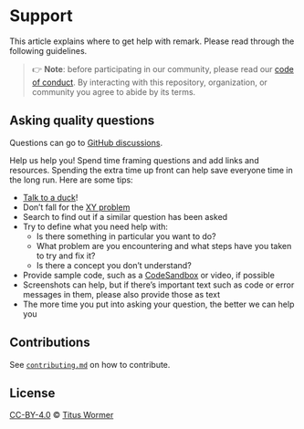 # Support

This article explains where to get help with remark.
Please read through the following guidelines.

> 👉 **Note**: before participating in our community, please read our
> [code of conduct][coc].
> By interacting with this repository, organization, or community you agree to
> abide by its terms.

## Asking quality questions

Questions can go to [GitHub discussions][chat].

Help us help you!
Spend time framing questions and add links and resources.
Spending the extra time up front can help save everyone time in the long run.
Here are some tips:

*   [Talk to a duck][rubberduck]!
*   Don’t fall for the [XY problem][xy]
*   Search to find out if a similar question has been asked
*   Try to define what you need help with:
    *   Is there something in particular you want to do?
    *   What problem are you encountering and what steps have you taken to try
        and fix it?
    *   Is there a concept you don’t understand?
*   Provide sample code, such as a [CodeSandbox][cs] or video, if possible
*   Screenshots can help, but if there’s important text such as code or error
    messages in them, please also provide those as text
*   The more time you put into asking your question, the better we can help you

## Contributions

See [`contributing.md`][contributing] on how to contribute.

## License

[CC-BY-4.0][license] © [Titus Wormer][author]

<!-- Definitions -->

[license]: https://creativecommons.org/licenses/by/4.0/

[author]: https://wooorm.com

[coc]: https://github.com/remarkjs/.github/blob/main/code-of-conduct.md

[rubberduck]: https://rubberduckdebugging.com

[xy]: https://meta.stackexchange.com/questions/66377/what-is-the-xy-problem/66378#66378

[chat]: https://github.com/remarkjs/remark/discussions

[cs]: https://codesandbox.io

[contributing]: contributing.md

